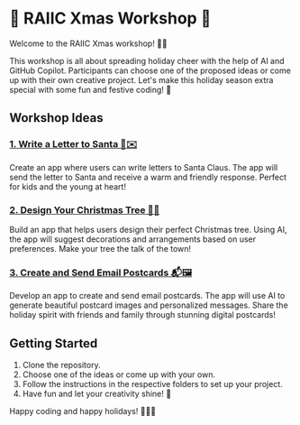 # 🎄 RAIIC Xmas Workshop 🎅

Welcome to the RAIIC Xmas workshop! 🎉✨

This workshop is all about spreading holiday cheer with the help of AI and GitHub Copilot. Participants can choose one of the proposed ideas or come up with their own creative project. Let's make this holiday season extra special with some fun and festive coding! 🎁

## Workshop Ideas

### [1. Write a Letter to Santa 🎅✉️](./santa-letter/santa-instructions.md)
Create an app where users can write letters to Santa Claus. The app will send the letter to Santa and receive a warm and friendly response. Perfect for kids and the young at heart!

### [2. Design Your Christmas Tree 🎄🎨](./xmastree/xmastree-instruccions.md)
Build an app that helps users design their perfect Christmas tree. Using AI, the app will suggest decorations and arrangements based on user preferences. Make your tree the talk of the town!

### [3. Create and Send Email Postcards 📬🖼️](./postcards/postcards-instructions.md)
Develop an app to create and send email postcards. The app will use AI to generate beautiful postcard images and personalized messages. Share the holiday spirit with friends and family through stunning digital postcards!

## Getting Started

1. Clone the repository.
2. Choose one of the ideas or come up with your own.
3. Follow the instructions in the respective folders to set up your project.
4. Have fun and let your creativity shine! 🌟

Happy coding and happy holidays! 🎄🎅✨
